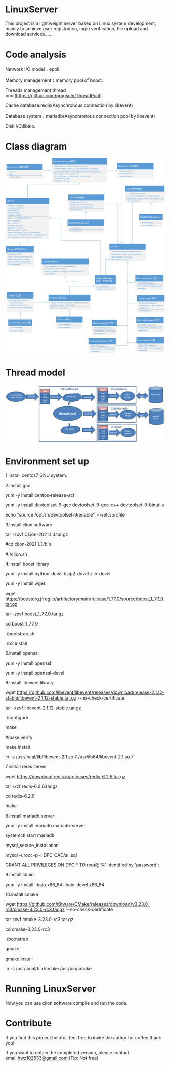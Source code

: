 # LinuxServer 

This project is a lightweight server based on Linux system development, mainly to achieve user registration, 
login verification, file upload and download services......

# Code analysis

Network I/O model：epoll.

Memory management：memory pool of boost.

Threads management:thread pool(https://github.com/progschj/ThreadPool).

Cache database:redis(Asynchronous connection by libevent)

Database system：mariadb(Asynchronous connection pool by libevent)

Disk I/O:libaio.

# Class diagram
![image](https://github.com/HWZ102533/LinuxServer-castration-/blob/main/DFC_CAD/class.png)

# Thread model
![image](https://github.com/HWZ102533/LinuxServer-castration-/blob/main/DFC_CAD/threadModel.PNG)

# Environment set up
1.install centos7 GNU system.

2.install gcc.

yum -y install centos-release-scl

yum -y install devtoolset-9-gcc devtoolset-9-gcc-c++ devtoolset-9-binutils

echo "source /opt/rh/devtoolset-9/enable" >>/etc/profile

3.install clion software

tar -zxvf CLion-2021.1.3.tar.gz

#cd clion-2021.1.3/bin

#./clion.sh

4.install boost library

yum -y install python-devel bzip2-devel zlib-devel  

yum -y install wget

wget https://boostorg.jfrog.io/artifactory/main/release/1.77.0/source/boost_1_77_0.tar.gz

tar -zxvf boost_1_77_0.tar.gz

cd boost_1_77_0

./bootstrap.sh

./b2 install

5.install openssl

yum -y install openssl

yum -y install openssl-devel

6.install libevent library

wget https://github.com/libevent/libevent/releases/download/release-2.1.12-stable/libevent-2.1.12-stable.tar.gz --no-check-certificate

tar -xzvf libevent-2.1.12-stable.tar.gz

./configure

make

#make verify 

make install

ln -s /usr/local/lib/libevent-2.1.so.7 /usr/lib64/libevent-2.1.so.7

7.install redis server

wget https://download.redis.io/releases/redis-6.2.6.tar.gz

tar -xzf redis-6.2.6.tar.gz

cd redis-6.2.6

make

8.install mariadb server

yum -y install mariadb mariadb-server

systemctl start mariadb

mysql_secure_installation

mysql -uroot -p < DFC_CAD/all.sql

GRANT ALL PRIVILEGES ON DFC.* TO root@'%' identified by 'password';

9.install libaio

yum -y install libaio.x86_64 libaio-devel.x86_64

10.install cmake

wget https://github.com/Kitware/CMake/releases/download/v3.23.0-rc3/cmake-3.23.0-rc3.tar.gz --no-check-certificate

tar zxvf cmake-3.23.0-rc3.tar.gz

cd cmake-3.23.0-rc3

./bootstrap

gmake 

gmake install

ln -s /usr/local/bin/cmake /usr/bin/cmake

# Running LinuxServer
Now,you can use clion software compile and run the code.

# Contribute
If you find this project helpful, feel free to invite the author for coffee,thank you! 

If you want to obtain the completed version, please contact email:hwz102533@gmail.com.(Tip: Not free)



